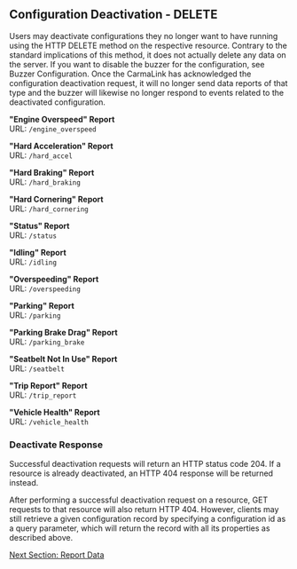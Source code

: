<h2>Configuration Deactivation - DELETE</h2>  
Users may deactivate configurations they no longer want to have running using the HTTP DELETE method on the respective resource. Contrary to the standard implications of this method, it does not actually delete any data on the server. If you want to disable the buzzer for the configuration, see Buzzer Configuration. Once the CarmaLink has acknowledged the configuration deactivation request, it will no longer send data reports of that type and the buzzer will likewise no longer respond to events related to the deactivated configuration.  

**"Engine Overspeed" Report**  
URL: `/engine_overspeed`  

**"Hard Acceleration" Report**  
URL: `/hard_accel`  

**"Hard Braking" Report**  
URL: `/hard_braking`  

**"Hard Cornering" Report**  
URL: `/hard_cornering`  

**"Status" Report**  
URL: `/status`  

**"Idling" Report**  
URL: `/idling`  

**"Overspeeding" Report**  
URL: `/overspeeding`  

**"Parking" Report**  
URL: `/parking`  

**"Parking Brake Drag" Report**  
URL: `/parking_brake`  

**"Seatbelt Not In Use" Report**  
URL: `/seatbelt`  

**"Trip Report" Report**  
URL: `/trip_report`  

**"Vehicle Health" Report**  
URL: `/vehicle_health`  

  
### Deactivate Response  
Successful deactivation requests will return an HTTP status code 204. If a resource is already deactivated, an HTTP 404 response will be returned instead.  
  
After performing a successful deactivation request on a resource, GET requests to that resource will also return HTTP 404. However, clients may still retrieve a given configuration record by specifying a configuration id as a query parameter, which will return the record with all its properties as described above.  

[Next Section: Report Data](https://github.com/CarmaSys/CarmaLinkAPI/blob/1.6/reportData.md)
